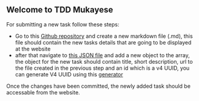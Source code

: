 ## Welcome to TDD Mukayese

For submitting a new task follow these steps:

- Go to this [Github repository] and create a new markdown file (<file-name>.md), this file should contain the new tasks details that are going to be displayed at the website  
- after that navigate to [this JSON file] and add a new object to the array, the object for the new task should contain title, short description, url to the file created in the previous step and an id which is a v4 UUID, you can generate V4 UUID using this [generator]

 Once the changes have been committed, the newly added task should be accessable from the website.

   [Github repository]: https://github.com/tarekwelaya/test-repo
   [this JSON file]: https://github.com/tarekwelaya/test-repo/blob/main/tasks.json
   [generator]: https://www.uuidgenerator.net
